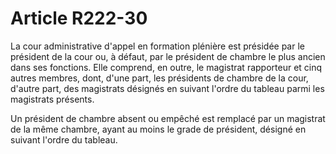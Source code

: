 # Article R222-30

La cour administrative d'appel en formation plénière est présidée par le président de la cour ou, à défaut, par le président de chambre le plus ancien dans ses fonctions. Elle comprend, en outre, le magistrat rapporteur et cinq autres membres, dont, d'une part, les présidents de chambre de la cour, d'autre part, des magistrats désignés en suivant l'ordre du tableau parmi les magistrats présents.

Un président de chambre absent ou empêché est remplacé par un magistrat de la même chambre, ayant au moins le grade de président, désigné en suivant l'ordre du tableau.
